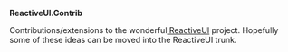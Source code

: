 **ReactiveUI.Contrib**

Contributions/extensions to the wonderful[ ReactiveUI](https://github.com/reactiveui/ReactiveUI) project. 
Hopefully some of these ideas can be moved into the ReactiveUI trunk.